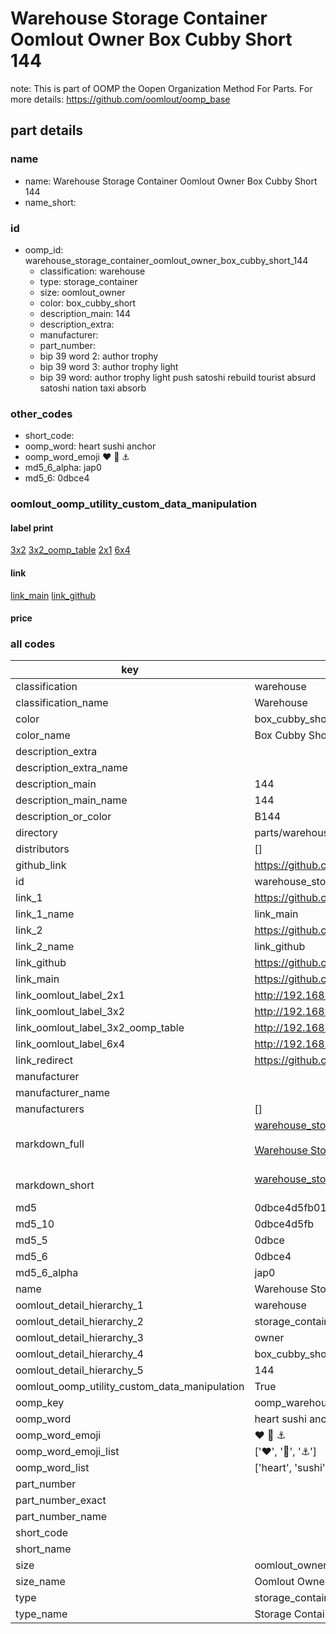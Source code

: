 # Warehouse Storage Container Oomlout Owner Box Cubby Short 144  

note: This is part of OOMP the Oopen Organization Method For Parts. For more details: https://github.com/oomlout/oomp_base

##  part details
  







### name
* name: Warehouse Storage Container Oomlout Owner Box Cubby Short 144
* name_short: 
### id
* oomp_id: warehouse_storage_container_oomlout_owner_box_cubby_short_144
  * classification: warehouse
  * type: storage_container
  * size: oomlout_owner
  * color: box_cubby_short
  * description_main: 144
  * description_extra: 
  * manufacturer: 
  * part_number: 
  * bip 39 word 2: author trophy
  * bip 39 word 3: author trophy light
  * bip 39 word: author trophy light push satoshi rebuild tourist absurd satoshi nation taxi absorb

### other_codes
* short_code: 
* oomp_word: heart sushi anchor
* oomp_word_emoji :heart: :sushi: :anchor:
* md5_6_alpha: jap0
* md5_6: 0dbce4






### oomlout_oomp_utility_custom_data_manipulation
#### label print
[3x2](http://192.168.1.245:1112/?label=oomp%20jap0)
[3x2_oomp_table](http://192.168.1.108:1112/?label=oomp%20jap0)
[2x1](http://192.168.1.242:1112/?label=oomp%20jap0)
[6x4](http://192.168.1.55:1112/?label=oomp%20jap0)    

#### link

[link_main](https://github.com/oomlout/oomlout_oomp_version_1_messy/tree/main/parts/warehouse_storage_container_oomlout_owner_box_cubby_short_144) [link_github](https://github.com/oomlout/oomlout_oomp_version_1_messy/tree/main/parts/warehouse_storage_container_oomlout_owner_box_cubby_short_144)                             

#### price







### all codes 
| key | value |  
| --- | --- |  
| classification | warehouse |  
| classification_name | Warehouse |  
| color | box_cubby_short |  
| color_name | Box Cubby Short |  
| description_extra |  |  
| description_extra_name |  |  
| description_main | 144 |  
| description_main_name | 144 |  
| description_or_color | B144 |  
| directory | parts/warehouse_storage_container_oomlout_owner_box_cubby_short_144 |  
| distributors | [] |  
| github_link | https://github.com/oomlout/oomlout_oomp_part_src/tree/main/parts/warehouse_storage_container_oomlout_owner_box_cubby_short_144 |  
| id | warehouse_storage_container_oomlout_owner_box_cubby_short_144 |  
| link_1 | https://github.com/oomlout/oomlout_oomp_version_1_messy/tree/main/parts/warehouse_storage_container_oomlout_owner_box_cubby_short_144 |  
| link_1_name | link_main |  
| link_2 | https://github.com/oomlout/oomlout_oomp_version_1_messy/tree/main/parts/warehouse_storage_container_oomlout_owner_box_cubby_short_144 |  
| link_2_name | link_github |  
| link_github | https://github.com/oomlout/oomlout_oomp_version_1_messy/tree/main/parts/warehouse_storage_container_oomlout_owner_box_cubby_short_144 |  
| link_main | https://github.com/oomlout/oomlout_oomp_version_1_messy/tree/main/parts/warehouse_storage_container_oomlout_owner_box_cubby_short_144 |  
| link_oomlout_label_2x1 | http://192.168.1.242:1112/?label=oomp%20jap0 |  
| link_oomlout_label_3x2 | http://192.168.1.245:1112/?label=oomp%20jap0 |  
| link_oomlout_label_3x2_oomp_table | http://192.168.1.108:1112/?label=oomp%20jap0 |  
| link_oomlout_label_6x4 | http://192.168.1.55:1112/?label=oomp%20jap0 |  
| link_redirect | https://github.com/oomlout/oomlout_oomp_version_1_messy/tree/main/parts/warehouse_storage_container_oomlout_owner_box_cubby_short_144 |  
| manufacturer |  |  
| manufacturer_name |  |  
| manufacturers | [] |  
| markdown_full | [warehouse_storage_container_oomlout_owner_box_cubby_short_144](none)<br>[](none)<br>[Warehouse Storage Container Oomlout Owner Box Cubby Short 144](none)<br><br> |  
| markdown_short | [warehouse_storage_container_oomlout_owner_box_cubby_short_144](none)<br><br> |  
| md5 | 0dbce4d5fb011cbecd5fbaeb033a387b |  
| md5_10 | 0dbce4d5fb |  
| md5_5 | 0dbce |  
| md5_6 | 0dbce4 |  
| md5_6_alpha | jap0 |  
| name | Warehouse Storage Container Oomlout Owner Box Cubby Short 144 |  
| oomlout_detail_hierarchy_1 | warehouse |  
| oomlout_detail_hierarchy_2 | storage_container |  
| oomlout_detail_hierarchy_3 | owner |  
| oomlout_detail_hierarchy_4 | box_cubby_short |  
| oomlout_detail_hierarchy_5 | 144 |  
| oomlout_oomp_utility_custom_data_manipulation | True |  
| oomp_key | oomp_warehouse_storage_container_oomlout_owner_box_cubby_short_144 |  
| oomp_word | heart sushi anchor |  
| oomp_word_emoji | :heart: :sushi: :anchor: |  
| oomp_word_emoji_list | [':heart:', ':sushi:', ':anchor:'] |  
| oomp_word_list | ['heart', 'sushi', 'anchor'] |  
| part_number |  |  
| part_number_exact |  |  
| part_number_name |  |  
| short_code |  |  
| short_name |  |  
| size | oomlout_owner |  
| size_name | Oomlout Owner |  
| type | storage_container |  
| type_name | Storage Container |  

